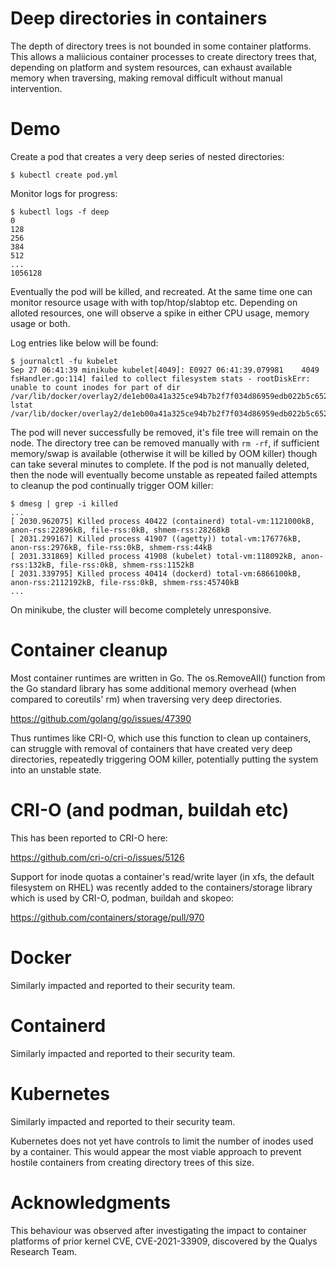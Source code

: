 # Deep directories in containers

The depth of directory trees is not bounded in some container platforms. This allows a maliicious container processes to create directory trees that, depending on platform and system resources, can exhaust available memory when traversing, making removal difficult without manual intervention.

# Demo

Create a pod that creates a very deep series of nested directories:

```
$ kubectl create pod.yml
```

Monitor logs for progress:

```
$ kubectl logs -f deep
0
128
256
384
512
...
1056128
```
Eventually the pod will be killed, and recreated. At the same time one can monitor resource usage with with top/htop/slabtop etc. Depending on alloted resources, one will observe a spike in either CPU usage, memory usage or both.

Log entries like below will be found:

```
$ journalctl -fu kubelet
Sep 27 06:41:39 minikube kubelet[4049]: E0927 06:41:39.079981    4049 fsHandler.go:114] failed to collect filesystem stats - rootDiskErr: unable to count inodes for part of dir /var/lib/docker/overlay2/de1eb00a41a325ce94b7b2f7f034d86959edb022b5c652f07b521ec5e722efaf/diff: lstat /var/lib/docker/overlay2/de1eb00a41a325ce94b7b2f7f034d86959edb022b5c652f07b521ec5e722efaf/diff/tmp/deep/x/x/x/x/x/x/x/x/x/x/x/x/x...
```

The pod will never successfully be removed, it's file tree will remain on the node. The directory tree can be removed manually with `rm -rf`, if sufficient memory/swap is available (otherwise it will be killed by OOM killer) though can take several minutes to complete. If the pod is not manually deleted, then the node will eventually become unstable as repeated failed attempts to cleanup the pod continually trigger OOM killer:

```
$ dmesg | grep -i killed
...
[ 2030.962075] Killed process 40422 (containerd) total-vm:1121000kB, anon-rss:22896kB, file-rss:0kB, shmem-rss:28268kB
[ 2031.299167] Killed process 41907 ((agetty)) total-vm:176776kB, anon-rss:2976kB, file-rss:0kB, shmem-rss:44kB
[ 2031.331869] Killed process 41908 (kubelet) total-vm:118092kB, anon-rss:132kB, file-rss:0kB, shmem-rss:1152kB
[ 2031.339795] Killed process 40414 (dockerd) total-vm:6866100kB, anon-rss:2112192kB, file-rss:0kB, shmem-rss:45740kB
...
```

On minikube, the cluster will become completely unresponsive.


# Container cleanup

Most container runtimes are written in Go. The os.RemoveAll() function from the Go standard library has some additional memory overhead (when compared to coreutils' rm) when traversing very deep directories. 

https://github.com/golang/go/issues/47390

Thus runtimes like CRI-O, which use this function to clean up containers, can struggle with removal of containers that have created very deep directories, repeatedly triggering OOM killer, potentially putting the system into an unstable state.

# CRI-O (and podman, buildah etc)

This has been reported to CRI-O here:

https://github.com/cri-o/cri-o/issues/5126

Support for inode quotas a container's read/write layer (in xfs, the default filesystem on RHEL) was recently added to the containers/storage library which is used by CRI-O, podman, buildah and skopeo:

https://github.com/containers/storage/pull/970

# Docker

Similarly impacted and reported to their security team.


# Containerd

Similarly impacted and reported to their security team.


# Kubernetes

Similarly impacted and reported to their security team.

Kubernetes does not yet have controls to limit the number of inodes used by a container. This would appear the most viable approach to prevent hostile containers from creating directory trees of this size.

# Acknowledgments

This behaviour was observed after investigating the impact to container platforms of prior kernel CVE, CVE-2021-33909, discovered by the Qualys Research Team.
